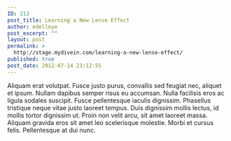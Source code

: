 ```yaml
---
ID: 213
post_title: Learning a New Lense Effect
author: edelleye
post_excerpt: ""
layout: post
permalink: >
  http://stage.mydivein.com/learning-a-new-lense-effect/
published: true
post_date: 2012-07-14 23:12:55
---
```

Aliquam erat volutpat. Fusce justo purus, convallis sed feugiat nec, aliquet et ipsum. Nullam dapibus semper risus eu accumsan. Nulla facilisis eros ac ligula sodales suscipit. Fusce pellentesque iaculis dignissim. Phasellus tristique neque vitae justo laoreet tempus. Duis dignissim mollis lectus, id mollis tortor dignissim ut. Proin non velit arcu, sit amet laoreet massa. Aliquam gravida eros sit amet leo scelerisque molestie. Morbi et cursus felis. Pellentesque at dui nunc.